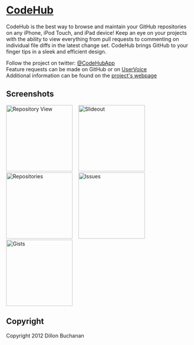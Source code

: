 [CodeHub](http://thedillonb.github.io/CodeHub/)
=======

CodeHub is the best way to browse and maintain your GitHub repositories on any iPhone, iPod Touch, and iPad device! Keep an eye on your projects with the ability to view everything from pull requests to commenting on individual file diffs in the latest change set. CodeHub brings GitHub to your finger tips in a sleek and efficient design. 

Follow the project on twitter: [@CodeHubApp](http://www.twitter.com/CodeHubApp)<br />
Feature requests can be made on GitHub or on [UserVoice](http://codehub.uservoice.com/)<br />
Additional information can be found on the [project's webpage](http://thedillonb.github.io/CodeHub/)

Screenshots
------------------

<img alt="Repository View" src="https://raw.github.com/thedillonb/CodeHub/master/Screenshots/Image1.png" width="180">
&nbsp;&nbsp;
<img alt="Slideout" src="https://raw.github.com/thedillonb/CodeHub/master/Screenshots/Image2.png" width="180">
&nbsp;&nbsp;
<img alt="Repositories" src="https://raw.github.com/thedillonb/CodeHub/master/Screenshots/Image3.png" width="180">
&nbsp;&nbsp;
<img alt="Issues" src="https://raw.github.com/thedillonb/CodeHub/master/Screenshots/Image4.png" width="180">
&nbsp;&nbsp;
<img alt="Gists" src="https://raw.github.com/thedillonb/CodeHub/master/Screenshots/Image5.png" width="180">



Copyright
-----------------
Copyright 2012 Dillon Buchanan

